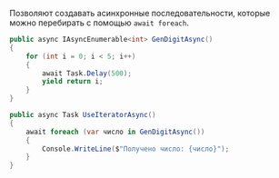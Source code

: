 Позволяют создавать асинхронные последовательности, которые можно перебирать с помощью `await foreach`.

```C#
public async IAsyncEnumerable<int> GenDigitAsync()
{
    for (int i = 0; i < 5; i++)
    {
        await Task.Delay(500);
        yield return i;
    }
}

public async Task UseIteratorAsync()
{
    await foreach (var число in GenDigitAsync())
    {
        Console.WriteLine($"Получено число: {число}");
    }
}
```